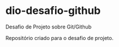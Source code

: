 # dio-desafio-github
Desafio de Projeto sobre Git/Github

Repositório criado para o desafio de projeto.
